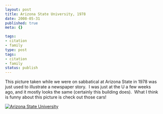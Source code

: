 ```yaml
---
layout: post
title: Arizona State University, 1978
date: 2008-05-31
published: true
meta: {}

tags:
- citation
- family
type: post
tags:
- citation
- family
status: publish
---
```



This picture taken while we were on sabbatical at Arizona State in 1978 was just used to illustrate a newspaper story.  I was just at the U a few weeks ago, and it mostly looks the same (certainly this building does).  What I think is funny about this picture is check out those cars!



[![Arizona State University](http://media.eick.us/2011/05/331756424_08cae6971c.jpg)](http://www.flickr.com/photos/andreweick/331756424/ "Arizona State University by AndrewEick, on Flickr")

